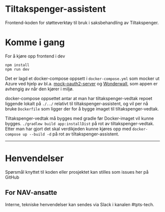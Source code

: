 Tiltakspenger-assistent
================

Frontend-koden for støtteverktøy til bruk i saksbehandling av Tiltakspenger.

# Komme i gang

For å kjøre opp frontend i dev

```
npm install
npm run dev
```

Det er lagd et docker-compose oppsett i `docker-compose.yml` som mocker ut Azure ved hjelp av bl.a. [mock-oauth2-server](https://github.com/navikt/mock-oauth2-server)
og [Wonderwall](https://doc.nais.io/appendix/wonderwall/), som appen er avhengig av når den kjører i miljø.

docker-compose oppsettet antar at man har tiltakspenger-vedtak repoet liggende lokalt på `./../` relativt til tiltakspenger-assistent, og vil per nå bruke
`Dockerfile` som ligger der for å bygge imaget til tiltakspenger-vedtak.

Tiltakspenger-vedtak må bygges med gradle før Docker-imaget vil kunne bygges. `./gradlew build app:installDist` på rot av tiltakspenger-vedtak.
Etter man har gjort det skal verdikjeden kunne kjøres opp med `docker-compose up --build -d` på rot av tiltakspenger-assistent.

---

# Henvendelser

Spørsmål knyttet til koden eller prosjektet kan stilles som issues her på GitHub

## For NAV-ansatte

Interne, tekniske henvendelser kan sendes via Slack i kanalen #tpts-tech.